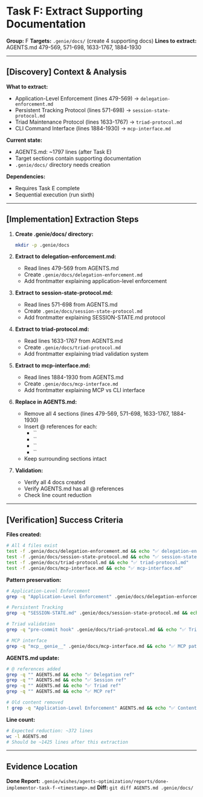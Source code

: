 # Task F: Extract Supporting Documentation

**Group:** F
**Targets:** `.genie/docs/` (create 4 supporting docs)
**Lines to extract:** AGENTS.md 479-569, 571-698, 1633-1767, 1884-1930

---

## [Discovery] Context & Analysis

**What to extract:**
- Application-Level Enforcement (lines 479-569) → `delegation-enforcement.md`
- Persistent Tracking Protocol (lines 571-698) → `session-state-protocol.md`
- Triad Maintenance Protocol (lines 1633-1767) → `triad-protocol.md`
- CLI Command Interface (lines 1884-1930) → `mcp-interface.md`

**Current state:**
- AGENTS.md: ~1797 lines (after Task E)
- Target sections contain supporting documentation
- `.genie/docs/` directory needs creation

**Dependencies:**
- Requires Task E complete
- Sequential execution (run sixth)

---

## [Implementation] Extraction Steps

1. **Create .genie/docs/ directory:**
   ```bash
   mkdir -p .genie/docs
   ```

2. **Extract to delegation-enforcement.md:**
   - Read lines 479-569 from AGENTS.md
   - Create `.genie/docs/delegation-enforcement.md`
   - Add frontmatter explaining application-level enforcement

3. **Extract to session-state-protocol.md:**
   - Read lines 571-698 from AGENTS.md
   - Create `.genie/docs/session-state-protocol.md`
   - Add frontmatter explaining SESSION-STATE.md protocol

4. **Extract to triad-protocol.md:**
   - Read lines 1633-1767 from AGENTS.md
   - Create `.genie/docs/triad-protocol.md`
   - Add frontmatter explaining triad validation system

5. **Extract to mcp-interface.md:**
   - Read lines 1884-1930 from AGENTS.md
   - Create `.genie/docs/mcp-interface.md`
   - Add frontmatter explaining MCP vs CLI interface

6. **Replace in AGENTS.md:**
   - Remove all 4 sections (lines 479-569, 571-698, 1633-1767, 1884-1930)
   - Insert @ references for each:
     - ``
     - ``
     - ``
     - ``
   - Keep surrounding sections intact

7. **Validation:**
   - Verify all 4 docs created
   - Verify AGENTS.md has all @ references
   - Check line count reduction

---

## [Verification] Success Criteria

**Files created:**
```bash
# All 4 files exist
test -f .genie/docs/delegation-enforcement.md && echo "✅ delegation-enforcement.md"
test -f .genie/docs/session-state-protocol.md && echo "✅ session-state-protocol.md"
test -f .genie/docs/triad-protocol.md && echo "✅ triad-protocol.md"
test -f .genie/docs/mcp-interface.md && echo "✅ mcp-interface.md"
```

**Pattern preservation:**
```bash
# Application-Level Enforcement
grep -q "Application-Level Enforcement" .genie/docs/delegation-enforcement.md && echo "✅ Enforcement patterns preserved"

# Persistent Tracking
grep -q "SESSION-STATE.md" .genie/docs/session-state-protocol.md && echo "✅ Tracking patterns preserved"

# Triad validation
grep -q "pre-commit hook" .genie/docs/triad-protocol.md && echo "✅ Triad patterns preserved"

# MCP interface
grep -q "mcp__genie__" .genie/docs/mcp-interface.md && echo "✅ MCP patterns preserved"
```

**AGENTS.md update:**
```bash
# @ references added
grep -q "" AGENTS.md && echo "✅ Delegation ref"
grep -q "" AGENTS.md && echo "✅ Session ref"
grep -q "" AGENTS.md && echo "✅ Triad ref"
grep -q "" AGENTS.md && echo "✅ MCP ref"

# Old content removed
! grep -q "Application-Level Enforcement" AGENTS.md && echo "✅ Content removed"
```

**Line count:**
```bash
# Expected reduction: ~372 lines
wc -l AGENTS.md
# Should be ~1425 lines after this extraction
```

---

## Evidence Location

**Done Report:** `.genie/wishes/agents-optimization/reports/done-implementor-task-f-<timestamp>.md`
**Diff:** `git diff AGENTS.md .genie/docs/`
